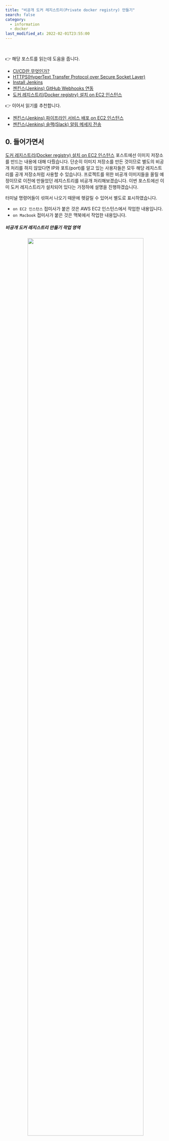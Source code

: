 ```yaml
---
title: "비공개 도커 레지스트리(Private docker registry) 만들기" 
search: false
category:
  - information
  - docker
last_modified_at: 2022-02-01T23:55:00
---
```


<br/>

👉 해당 포스트를 읽는데 도움을 줍니다.
- [CI/CD란 무엇인가?][what-is-ci-cd-link]
- [HTTPS(HyperText Transfer Protocol over Secure Socket Layer)][https-link]
- [Install Jenkins][jenkins-install-link]
- [젠킨스(Jenkins) GitHub Webhooks 연동][jenkins-github-webhook-link]
- [도커 레지스트리(Docker registry) 설치 on EC2 인스턴스][install-docker-registry-on-ec2-link]

👉 이어서 읽기를 추천합니다.
- [젠킨스(Jenkins) 파이프라인 서비스 배포 on EC2 인스턴스][jenkins-deploy-ec2-using-docker-link]
- [젠킨스(Jenkins) 슬랙(Slack) 알림 메세지 전송][jenkins-slack-notification-link]

## 0. 들어가면서

[도커 레지스트리(Docker registry) 설치 on EC2 인스턴스][install-docker-registry-on-ec2-link] 포스트에선 이미지 저장소를 만드는 내용에 대해 다뤘습니다. 
단순히 이미지 저장소를 만든 것이므로 별도의 비공개 처리를 하지 않았다면 IP와 포트(port)를 알고 있는 사용자들은 모두 해당 레지스트리를 공개 저장소처럼 사용할 수 있습니다. 
프로젝트를 위한 비공개 이미지들을 올릴 예정이므로 이전에 만들었던 레지스트리를 비공개 처리해보겠습니다. 
이번 포스트에선 이미 도커 레지스트리가 설치되어 있다는 가정하에 설명을 진행하겠습니다. 

터미널 명령어들이 섞여서 나오기 때문에 헷갈릴 수 있어서 별도로 표시하였습니다. 
- `on EC2 인스턴스` 접미사가 붙은 것은 AWS EC2 인스턴스에서 작업한 내용입니다. 
- `on Macbook` 접미사가 붙은 것은 맥북에서 작업한 내용입니다. 

##### 비공개 도커 레지스트리 만들기 작업 영역 

<p align="center"><img src="/images/make-private-docker-registry-on-ec2-1.JPG" width="85%" class="image__border"></p>

## 1. SSL 인증서 생성

도커 레지스트리가 원격에 위치한 경우 `https` 프로토콜이 사용되므로 SSL(Secure Socket Layer)에서 필요한 인증서가 필요합니다. 
`openssl`을 이용하여 인증서를 만들고 적용해보겠습니다. 

##### 개인 키와 공개 키 만들기 on EC2 인스턴스
- 인증서를 저장할 디렉토리를 만들고, 해당 디렉토리로 이동합니다.

```
~ $ mkdir -p ~/docker-registry/cert
~ $ cd ~/docker-registry/cert
```

- 개인 키를 만듭니다.
    - `openssl genrsa` - 키를 생성하는 명령어입니다.
    - `-des3` - `3DES` 알고리즘으로 암호화합니다.
    - `-out server.key` - 파일명 `server.key`으로 키를 생성합니다.
    - `2048` - `2048` bit long modulus 사용
    - 암호화 비밀번호를 입력하고, 확인을 위한 재입력을 수행합니다.

```
cert $ openssl genrsa -des3 -out server.key 2048
Generating RSA private key, 2048 bit long modulus
......................................+++
.....+++
e is 65537 (0x10001)
Enter pass phrase for server.key:
Verifying - Enter pass phrase for server.key:
```

- 인증 요청서(CSR, Certificate Signing Request) 만들기
    - SSL 서버를 운영하는 회사의 정보를 암호화하여 인증 기관으로 보내 인증서를 발급받기 위한 신청서입니다.
    - `Common Name (eg, your name or your server's hostname)` 항목에서 EC2 인스턴스 공개IP를 등록합니다.
    - `Common Name`은 레지스트리로 사용할 서버의 도메인 이름과 동일해야하며 반드시 IP가 들어가지는 않습니다.

```
cert $ openssl req -new -key server.key -out server.csr
Enter pass phrase for server.key:
You are about to be asked to enter information that will be incorporated
into your certificate request.
What you are about to enter is what is called a Distinguished Name or a DN.
There are quite a few fields but you can leave some blank
For some fields there will be a default value,
If you enter '.', the field will be left blank.
-----
Country Name (2 letter code) [XX]:KR
State or Province Name (full name) []:Seoul
Locality Name (eg, city) [Default City]:Seoul
Organization Name (eg, company) [Default Company Ltd]:VMware
Organizational Unit Name (eg, section) []:
Common Name (eg, your name or your server's hostname) []:{ec2-instance-public-ip}
Email Address []:

Please enter the following 'extra' attributes
to be sent with your certificate request
A challenge password []:
An optional company name []:
```

- 자체 인증서(.crt) 만들기
    - `openssl x509` - 인증서를 만드는 명령어입니다.
    - `-req` - 입력 값으로 `certificate request`, `sign` 그리고 `output`이 필요하다는 옵션입니다.
    - `-days 365` - 인증서 유효기간입니다.
    - `-in server.csr` - 인증서 생성시 필요한 요청서는 `server.csr`입니다.
    - `-signkey server.key` - 인증서 생성시 필요한 개인 키를 지정합니다.
    - `-out server.crt` - 생성할 인증서 이름을 `server.crt`로 지정합니다.

```
cert $ openssl x509 -req -days 365 -in server.csr -signkey server.key -out server.crt
Signature ok
subject=/C=KR/ST=Seoul/L=Seoul/O=VMware/CN={ec2-instance-public-ip}
Getting Private key
Enter pass phrase for server.key:
```

- 개인 키 복호화를 통한 RSA Private Key 추출

```
cert $ cp server.key server.key.origin
cert $ openssl rsa -in server.key.origin -out server.key
Enter pass phrase for server.key.origin:
writing RSA key
```

- 인증서 생성 확인

```
cert $ ls
server.crt  server.csr  server.key  server.key.origin
```

## 2. 클라이언트 인증서 적용

우선 서버에서 만든 인증서를 클라이언트(맥북)으로 복사시켜야 합니다. 
`scp` 명령어로 서버에서 만든 인증서를 맥북으로 복사하겠습니다. 

##### 인증서 복사 on Macbook
- EC2 컨테이너의 `~/docker-registry/cert` 디렉토리 파일을 맥북의 `~/Desktop/cert` 폴더로 복사합니다.

```
~ % scp -r -i ~/Downloads/private-key.pem ec2-user@{ec2-instance-public-domain}.ap-northeast-1.compute.amazonaws.com:~/docker-registry/cert ~/Desktop
server.key                                                                                                              100% 1675    39.1KB/s   00:00    
server.csr                                                                                                              100%  980    24.3KB/s   00:00    
server.crt                                                                                                              100% 1151    28.9KB/s   00:00    
server.key.origin                                                                                                       100% 1743    43.5KB/s   00:00
```

##### 인증서 적용하기 on Macbook
- 다운받은 인증서를 맥북에 등록하고, 도커를 재시작합니다.

```
~ % security add-trusted-cert -d -r trustRoot -k /Library/Keychains/System.keychain ~/Desktop/cert/server.crt
```

##### 인증서 적용하기 on ohter OS
- ubuntu

```
~ $ cp ~/Desktop/cert/server.crt /usr/share/ca-certificates/
~ $ echo server.crt >> /etc/ca-certificates.conf
~ $ update-ca-certificates
```

- centos

```
~ $ cp ~/Desktop/cert/server.crt /etc/pki/ca-trust/source/anchors/ 
~ $ update-ca-trust
```

## 3. 로그인 정보 설정 및 레지스트리 실행

클라이언트에서 로그인할 수 있는 사용자 아이디와 비밀번호를 만들고 레지스트리 서비스를 재실행하겠습니다. 

##### 사용자 아이디와 비밀번호 만들기 on EC2 인스턴스
- 아이디와 비밀번호를 만들어 저장할 디렉토리를 만듭니다.

```
~ $ mkdir -p ~/docker-registry/auth
~ $ cd ~/docker-registry/auth
```

- 이전 레지스트리 버전에 포함되었던 `htpasswd` 기능이 최근 이미지에서 빠진 것 같습니다.
- htpasswd 툴(tool) 설치 후 아이디와 비밀번호를 만들어줍니다.
    - 아이디는 `cicduser`, 비밀번호는 `0000`입니다.

```
auth $ sudo yum install httpd-tools -y
auth $ htpasswd -Bbn cicduser 0000 > ./htpasswd
```

##### 도커 레지스트리 실행 on EC2 인스턴스
- 레지스트리에서 사용할 루트 디랙토리를 생성합니다.

```
~ $ mkdir -p ~/docker-registry/volume
```

- 이전에 실행 중인 레지스트리 컨테이너가 있다면 종료 후 재실행합니다.

```
~ $ docker run -d \
  -p 5000:5000 \
  --restart=always \
  --name private-registry \
  -v ~/docker-registry/auth:/auth \
  -e REGISTRY_AUTH=htpasswd \
  -e "REGISTRY_AUTH_HTPASSWD_REALM=Registry Realm" \
  -e REGISTRY_AUTH_HTPASSWD_PATH=/auth/htpasswd \
  -v ~/docker-registry/volume:/data \
  -e REGISTRY_STORAGE_FILESYSTEM_ROOTDIRECTORY=/data \
  -v ~/docker-registry/cert:/certs \
  -e REGISTRY_HTTP_TLS_KEY=/certs/server.key \
  -e REGISTRY_HTTP_TLS_CERTIFICATE=/certs/server.crt \
  registry

~ $ docker ps
CONTAINER ID   IMAGE      COMMAND                  CREATED         STATUS         PORTS                                       NAMES
d204d32fc574   registry   "/entrypoint.sh /etc…"   9 seconds ago   Up 8 seconds   0.0.0.0:5000->5000/tcp, :::5000->5000/tcp   private-registry
```

## 4. 도커 이미지 push & pull

이제 맥북에서 이미지를 만들어 `push`, `pull` 해보겠습니다. 
간단한 테스트로 도커 허브에서 nginx 이미지를 다운받아서 EC2 인스턴스에 위치한 개인 저장소에 올리겠습니다.

##### nginx 이미지 pull from 도커 허브 on Macbook

```
~ % docker pull nginx
Using default tag: latest
latest: Pulling from library/nginx
5eb5b503b376: Already exists 
1ae07ab881bd: Already exists 
78091884b7be: Already exists 
091c283c6a66: Already exists 
55de5851019b: Already exists 
b559bad762be: Already exists 
Digest: sha256:2834dc507516af02784808c5f48b7cbe38b8ed5d0f4837f16e78d00deb7e7767
Status: Downloaded newer image for nginx:latest
docker.io/library/nginx:latest
```

##### nginx 이미지 태그 변경 및 확인 on Macbook
- `{ec2-instance-public-ip}`에는 본인의 EC2 인스턴스 공개 IP를 사용하면 됩니다.

```
~ % docker tag nginx {ec2-instance-public-ip}:5000/nginx

~ % docker images
REPOSITORY                TAG       IMAGE ID       CREATED      SIZE
{ec2-instance-public-ip}:5000/nginx   latest    c316d5a335a5   5 days ago   142MB
nginx                     latest    c316d5a335a5   5 days ago   142MB
```

##### 이미지 push 실패 on Macbook
- 맥북에 도커 로그인이 다른 사용자로 되어 있는 경우 `docker push` 명령어 수행이 실패합니다.

```
~ % docker push {ec2-instance-public-ip}:5000/nginx     
Using default tag: latest
The push refers to repository [{ec2-instance-public-ip}:5000/nginx]
762b147902c0: Preparing 
235e04e3592a: Preparing 
6173b6fa63db: Preparing 
9a94c4a55fe4: Preparing 
9a3a6af98e18: Preparing 
7d0ebbe3f5d2: Waiting 
unauthorized: authentication required
```

##### 이미지 push 성공 on Macbook
- 맥북에서 레지스트리 사용자로 로그인 후 `docker push` 명령어를 수행하면 성공합니다.

```
~ % docker login {ec2-instance-public-ip}:5000 --username cicduser
Password: 
Login Succeeded

~ % docker push {ec2-instance-public-ip}:5000/nginx               
Using default tag: latest
The push refers to repository [{ec2-instance-public-ip}:5000/nginx]
762b147902c0: Pushed 
235e04e3592a: Pushed 
6173b6fa63db: Pushed 
9a94c4a55fe4: Pushed 
9a3a6af98e18: Pushed 
7d0ebbe3f5d2: Pushed 
latest: digest: sha256:bb129a712c2431ecce4af8dde831e980373b26368233ef0f3b2bae9e9ec515ee size: 1570
```

##### 이미지 push 성공 여부 확인 on Macbook
- `curl` 명령어를 통해 push 된 이미지를 확인할 수 있습니다.
- 이미지 확인을 위해 사용자 아이디와 비밀번호를 함께 전달합니다.

```
~ % curl -X GET -u cicduser:0000 https://{ec2-instance-public-ip}:5000/v2/_catalog
{"repositories":["element","nginx","openjdk"]}
```

##### 이미지 pull 실패 from 레지스트리 on Macbook
- 이전 단계에서 로그인하여 생긴 `credential`와 도커 이미지를 제거합니다.

```
~ % docker logout {ec2-instance-public-ip}:5000      
Removing login credentials for {ec2-instance-public-ip}:5000

~ % docker rmi -f $(docker images -aq)
```

- 레지스트리에서 pull 시도시 에러가 발생합니다.

```
~ % docker pull {ec2-instance-public-ip}:5000/nginx
Using default tag: latest
Error response from daemon: Get "http://{ec2-instance-public-ip}:5000/v2/": net/http: HTTP/1.x transport connection broken: malformed HTTP response "\x15\x03\x01\x00\x02\x02"
```

##### 이미지 pull 성공 from 레지스트리 on Macbook
- 로그인 후 이미지 pull 시도시 정상적으로 실행됩니다.

```
~ % docker login {ec2-instance-public-ip}:5000 --username cicduser
Password: 
Login Succeeded

~ % docker pull {ec2-instance-public-ip}:5000/nginx               
Using default tag: latest
latest: Pulling from nginx
5eb5b503b376: Already exists 
1ae07ab881bd: Already exists 
78091884b7be: Already exists 
091c283c6a66: Already exists 
55de5851019b: Already exists 
b559bad762be: Already exists 
Digest: sha256:bb129a712c2431ecce4af8dde831e980373b26368233ef0f3b2bae9e9ec515ee
Status: Downloaded newer image for {ec2-instance-public-ip}:5000/nginx:latest
{ec2-instance-public-ip}:5000/nginx:latest

~ % docker images
REPOSITORY                TAG       IMAGE ID       CREATED      SIZE
{ec2-instance-public-ip}:5000/nginx   latest    c316d5a335a5   6 days ago   142MB
```

#### REFERENCE
- [도커 사설 원격 레지스트리 만들기][docker-registry-secret-link]
- <https://ikcoo.tistory.com/60>
- <https://setyourmindpark.github.io/2018/02/06/docker/docker-4/>
- <https://www.comodossl.co.kr/certificate/ssl-installation-guides/Apache-csr-crt.aspx>
- <https://www.openssl.org/docs/man1.1.1/man1/x509.html>
- <https://docs.docker.com/registry/deploying/>

[what-is-ci-cd-link]: https://junhyunny.github.io/information/what-is-ci-cd/
[https-link]: https://junhyunny.github.io/information/https/
[jenkins-install-link]: https://junhyunny.github.io/information/jenkins/jenkins-install/
[jenkins-github-webhook-link]: https://junhyunny.github.io/information/jenkins/github/jenkins-github-webhook/
[install-docker-registry-on-ec2-link]: https://junhyunny.github.io/information/docker/install-docker-registry-on-ec2/

[jenkins-deploy-ec2-using-docker-link]: https://junhyunny.github.io/information/jenkins/jenkins-deploy-ec2-using-docker/
[jenkins-slack-notification-link]: https://junhyunny.github.io/information/jenkins/jenkins-slack-notification/

[docker-registry-secret-link]: https://5equal0.tistory.com/entry/Docker-Registry-%EC%82%AC%EC%84%A4-%EC%9B%90%EA%B2%A9-%EB%A0%88%EC%A7%80%EC%8A%A4%ED%8A%B8%EB%A6%AC-%EB%A7%8C%EB%93%A4%EA%B8%B0
